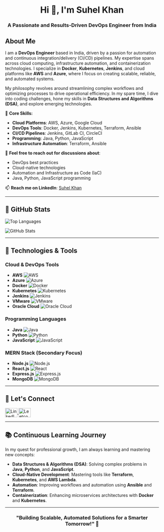 <h1 align="center">Hi 👋, I'm Suhel Khan</h1>
<h3 align="center">A Passionate and Results-Driven DevOps Engineer from India</h3>

## About Me
I am a **DevOps Engineer** based in India, driven by a passion for automation and continuous integration/delivery (CI/CD) pipelines. My expertise spans across cloud computing, infrastructure automation, and containerization technologies. I specialize in **Docker**, **Kubernetes**, **Jenkins**, and cloud platforms like **AWS** and **Azure**, where I focus on creating scalable, reliable, and automated systems. 

My philosophy revolves around streamlining complex workflows and optimizing processes to drive operational efficiency. In my spare time, I dive into coding challenges, hone my skills in **Data Structures and Algorithms (DSA)**, and explore emerging technologies.

🔧 **Core Skills:**
- **Cloud Platforms**: AWS, Azure, Google Cloud
- **DevOps Tools**: Docker, Jenkins, Kubernetes, Terraform, Ansible
- **CI/CD Pipelines**: Jenkins, GitLab CI, CircleCI
- **Programming**: Java, Python, JavaScript
- **Infrastructure Automation**: Terraform, Ansible

💬 **Feel free to reach out for discussions about**:
- DevOps best practices
- Cloud-native technologies
- Automation and Infrastructure as Code (IaC)
- Java, Python, JavaScript programming

📫 **Reach me on LinkedIn**: [Suhel Khan](https://www.linkedin.com/in/suhelkhan781)

---

## 🚀 GitHub Stats

![Top Languages](https://github-readme-stats.vercel.app/api/top-langs?username=suhel788&show_icons=true&locale=en&layout=compact)

![GitHub Stats](https://github-readme-stats.vercel.app/api?username=suhel788&show_icons=true&locale=en)

---

## 🔧 Technologies & Tools

### Cloud & DevOps Tools
- **AWS** ![AWS](https://raw.githubusercontent.com/devicons/devicon/master/icons/amazonwebservices/amazonwebservices-original-wordmark.svg)
- **Azure** ![Azure](https://www.vectorlogo.zone/logos/microsoft_azure/microsoft_azure-icon.svg)
- **Docker** ![Docker](https://raw.githubusercontent.com/devicons/devicon/master/icons/docker/docker-original-wordmark.svg)
- **Kubernetes** ![Kubernetes](https://www.vectorlogo.zone/logos/kubernetes/kubernetes-icon.svg)
- **Jenkins** ![Jenkins](https://www.vectorlogo.zone/logos/jenkins/jenkins-icon.svg)
- **VMware** ![VMware](https://www.vectorlogo.zone/logos/vmware/vmware-icon.svg)
- **Oracle Cloud** ![Oracle Cloud](https://www.vectorlogo.zone/logos/oracle/oracle-icon.svg)

### Programming Languages
- **Java** ![Java](https://raw.githubusercontent.com/devicons/devicon/master/icons/java/java-original.svg)
- **Python** ![Python](https://raw.githubusercontent.com/devicons/devicon/master/icons/python/python-original.svg)
- **JavaScript** ![JavaScript](https://raw.githubusercontent.com/devicons/devicon/master/icons/javascript/javascript-original.svg)

### MERN Stack (Secondary Focus)
- **Node.js** ![Node.js](https://raw.githubusercontent.com/devicons/devicon/master/icons/nodejs/nodejs-original-wordmark.svg)
- **React.js** ![React](https://raw.githubusercontent.com/devicons/devicon/master/icons/react/react-original-wordmark.svg)
- **Express.js** ![Express.js](https://raw.githubusercontent.com/devicons/devicon/master/icons/express/express-original-wordmark.svg)
- **MongoDB** ![MongoDB](https://raw.githubusercontent.com/devicons/devicon/master/icons/mongodb/mongodb-original-wordmark.svg)

---

## 📢 Let's Connect

<p align="left">
  <a href="https://www.linkedin.com/in/suhelkhan781/" target="_blank">
    <img align="center" src="https://raw.githubusercontent.com/rahuldkjain/github-profile-readme-generator/master/src/images/icons/Social/linked-in-alt.svg" alt="LinkedIn" height="30" width="40" />
  </a>
  <a href="https://leetcode.com/u/if2qkmhzco/" target="_blank">
    <img align="center" src="https://raw.githubusercontent.com/rahuldkjain/github-profile-readme-generator/master/src/images/icons/Social/leet-code.svg" alt="Leetcode" height="30" width="40" />
  </a>
</p>

---

## 📚 Continuous Learning Journey

In my quest for professional growth, I am always learning and mastering new concepts:
- **Data Structures & Algorithms (DSA)**: Solving complex problems in **Java**, **Python**, and **JavaScript**.
- **Cloud-Native Development**: Mastering tools like **Terraform**, **Kubernetes**, and **AWS Lambda**.
- **Automation**: Improving workflows and automation using **Ansible** and **Terraform**.
- **Containerization**: Enhancing microservices architectures with **Docker** and **Kubernetes**.

---

<h3 align="center">"Building Scalable, Automated Solutions for a Smarter Tomorrow!" 🚀</h3>
